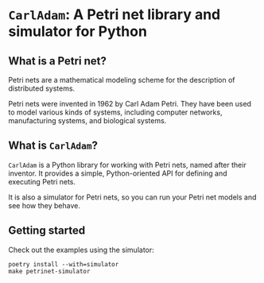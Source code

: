 # `CarlAdam`: A Petri net library and simulator for Python

## What is a Petri net?

Petri nets are a mathematical modeling scheme for the description of distributed systems.

Petri nets were invented in 1962 by Carl Adam Petri.
They have been used to model various kinds of systems, including computer networks, manufacturing systems, and biological systems.

## What is `CarlAdam`?

`CarlAdam` is a Python library for working with Petri nets, named after their inventor.
It provides a simple, Python-oriented API for defining and executing Petri nets.

It is also a simulator for Petri nets, so you can run your Petri net models and see how they behave.

## Getting started

Check out the examples using the simulator:

```shell
poetry install --with=simulator
make petrinet-simulator
```

